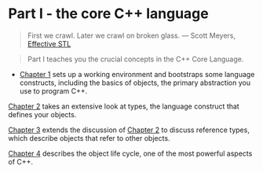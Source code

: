 # Part I - the core C++ language

>First we crawl. Later we crawl on broken glass.
>— Scott Meyers, [Effective STL](../resources/EffectiveSTL.pdf)

> Part I teaches you the crucial concepts in the C++ Core Language.


- [Chapter 1](./chapter01/README.md) sets up a working environment and bootstraps some language constructs, including the basics of objects, the primary abstraction you use to program C++.

[Chapter 2]() takes an extensive look at types, the language construct that defines your objects.

[Chapter 3]() extends the discussion of [Chapter 2]() to discuss reference types, which describe objects that refer to other objects.

[Chapter 4]() describes the object life cycle, one of the most powerful aspects of C++.